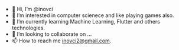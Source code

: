 - 👋 Hi, I’m @inovci
- 👀 I’m interested in computer scienece and like playing games also.
- 🌱 I’m currently learning Machine Learning, Flutter and others technologies.
- 💞️ I’m looking to collaborate on ...
- 📫 How to reach me inovci2@gmail.com.

<!---
inovci/inovci is a ✨ special ✨ repository because its `README.md` (this file) appears on your GitHub profile.
You can click the Preview link to take a look at your changes.
--->
